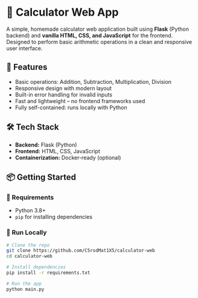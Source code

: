 # 🧮 Calculator Web App

A simple, homemade calculator web application built using **Flask** (Python backend) and **vanilla HTML, CSS, and JavaScript** for the frontend. Designed to perform basic arithmetic operations in a clean and responsive user interface.

## 🚀 Features

- Basic operations: Addition, Subtraction, Multiplication, Division
- Responsive design with modern layout
- Built-in error handling for invalid inputs
- Fast and lightweight – no frontend frameworks used
- Fully self-contained: runs locally with Python

## 🛠️ Tech Stack

- **Backend:** Flask (Python)
- **Frontend:** HTML, CSS, JavaScript
- **Containerization:** Docker-ready (optional)

## 📦 Getting Started

### 🔧 Requirements

- Python 3.8+
- `pip` for installing dependencies

### 🚀 Run Locally

```bash
# Clone the repo
git clone https://github.com/C5rsdMat1X5/calculator-web
cd calculator-web

# Install dependencies
pip install -r requirements.txt

# Run the app
python main.py
